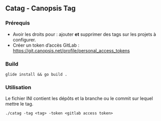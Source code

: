 ## Catag - Canopsis Tag

### Prérequis

 * Avoir les droits pour : ajouter **et** supprimer des tags sur les projets à configurer.
 * Créer un token d’accès GitLab : https://git.canopsis.net/profile/personal_access_tokens

### Build

```
glide install && go build .
```

### Utilisation

Le fichier INI contient les dépôts et la branche ou le commit sur lequel mettre le tag.

```
./catag -tag <tag> -token <gitlab access token>
```
